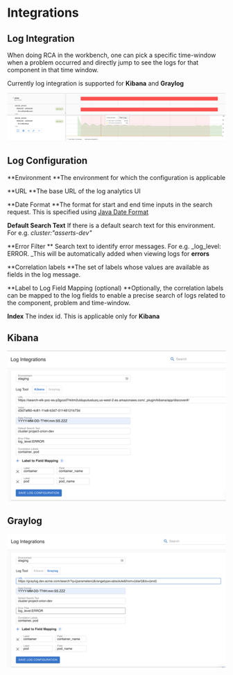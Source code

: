 # Integrations

## Log Integration

When doing RCA in the workbench, one can pick a specific time-window when a problem occurred and directly jump to see the logs for that component in that time window. &#x20;

Currently log integration is supported for **Kibana** and **Graylog**

![View logs for the exact problem window](<../.gitbook/assets/Screenshot 2021-10-26 at 2.08.19 PM.png>)

## Log Configuration

**Environment **The environment for which the configuration is applicable

**URL **The base URL of the log analytics UI

**Date Format **The format for start and end time inputs in the search request. This is specified using [Java Date Format](https://docs.oracle.com/javase/7/docs/api/java/text/SimpleDateFormat.html)

**Default Search Text** If there is a default search text for this environment. For e.g. _cluster:"asserts-dev"_

**Error Filter ** Search text to identify error messages. For e.g. _log\_level: ERROR. _This will be automatically added when viewing logs for **errors**

**Correlation labels **The set of labels whose values are available as fields in the log message.

**Label to Log Field Mapping (optional) **Optionally, the correlation labels can be mapped to the log fields to enable a precise search of logs related to the component, problem and time-window.&#x20;

**Index** The index id. This is applicable only for **Kibana**

## Kibana

![Kibana Configuration to a custom Kibana Service](<../.gitbook/assets/Screenshot 2021-10-21 at 11.42.27 AM.png>)

## Graylog

![Graylog Configruation to a custom Graylog Service](<../.gitbook/assets/Screenshot 2021-10-21 at 11.44.50 AM.png>)

